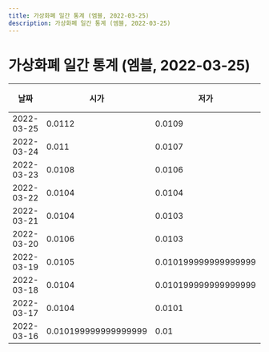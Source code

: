 ```yaml
---
title: 가상화폐 일간 통계 (엠블, 2022-03-25)
description: 가상화폐 일간 통계 (엠블, 2022-03-25)
---
```


가상화폐 일간 통계 (엠블, 2022-03-25)
===

|날짜|시가|저가|고가|종가|비고|
|--|--|--|--|--|--|
|2022-03-25|0.0112|0.0109|0.0114|0.0111|    |
|2022-03-24|0.011|0.0107|0.0112|0.0112|    |
|2022-03-23|0.0108|0.0106|0.011|0.0109|    |
|2022-03-22|0.0104|0.0104|0.0109|0.0108|    |
|2022-03-21|0.0104|0.0103|0.0105|0.0104|    |
|2022-03-20|0.0106|0.0103|0.0108|0.0104|    |
|2022-03-19|0.0105|0.010199999999999999|0.0107|0.0106|    |
|2022-03-18|0.0104|0.010199999999999999|0.0105|0.0104|    |
|2022-03-17|0.0104|0.0101|0.0108|0.0104|    |
|2022-03-16|0.010199999999999999|0.01|0.0104|0.0104|    |
